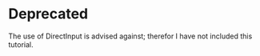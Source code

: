 # Deprecated
The use of DirectInput is advised against; therefor I have not included this tutorial.
